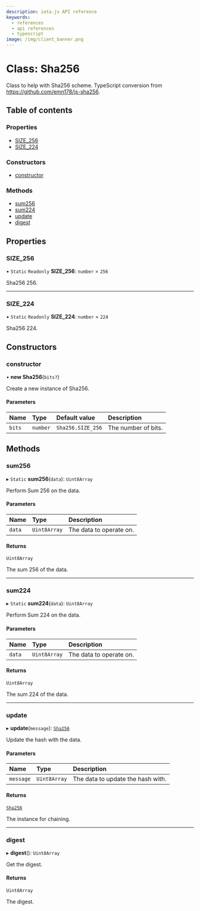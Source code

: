 ```yaml
---
description: iota.js API reference
keywords:
  - references
  - api references
  - typescript
image: /img/client_banner.png
---
```


# Class: Sha256

Class to help with Sha256 scheme.
TypeScript conversion from https://github.com/emn178/js-sha256.

## Table of contents

### Properties

- [SIZE_256](Sha256.md#size_256)
- [SIZE_224](Sha256.md#size_224)

### Constructors

- [constructor](Sha256.md#constructor)

### Methods

- [sum256](Sha256.md#sum256)
- [sum224](Sha256.md#sum224)
- [update](Sha256.md#update)
- [digest](Sha256.md#digest)

## Properties

### SIZE_256

▪ `Static` `Readonly` **SIZE_256**: `number` = `256`

Sha256 256.

---

### SIZE_224

▪ `Static` `Readonly` **SIZE_224**: `number` = `224`

Sha256 224.

## Constructors

### constructor

• **new Sha256**(`bits?`)

Create a new instance of Sha256.

#### Parameters

| Name   | Type     | Default value     | Description         |
| :----- | :------- | :---------------- | :------------------ |
| `bits` | `number` | `Sha256.SIZE_256` | The number of bits. |

## Methods

### sum256

▸ `Static` **sum256**(`data`): `Uint8Array`

Perform Sum 256 on the data.

#### Parameters

| Name   | Type         | Description             |
| :----- | :----------- | :---------------------- |
| `data` | `Uint8Array` | The data to operate on. |

#### Returns

`Uint8Array`

The sum 256 of the data.

---

### sum224

▸ `Static` **sum224**(`data`): `Uint8Array`

Perform Sum 224 on the data.

#### Parameters

| Name   | Type         | Description             |
| :----- | :----------- | :---------------------- |
| `data` | `Uint8Array` | The data to operate on. |

#### Returns

`Uint8Array`

The sum 224 of the data.

---

### update

▸ **update**(`message`): [`Sha256`](Sha256.md)

Update the hash with the data.

#### Parameters

| Name      | Type         | Description                       |
| :-------- | :----------- | :-------------------------------- |
| `message` | `Uint8Array` | The data to update the hash with. |

#### Returns

[`Sha256`](Sha256.md)

The instance for chaining.

---

### digest

▸ **digest**(): `Uint8Array`

Get the digest.

#### Returns

`Uint8Array`

The digest.
